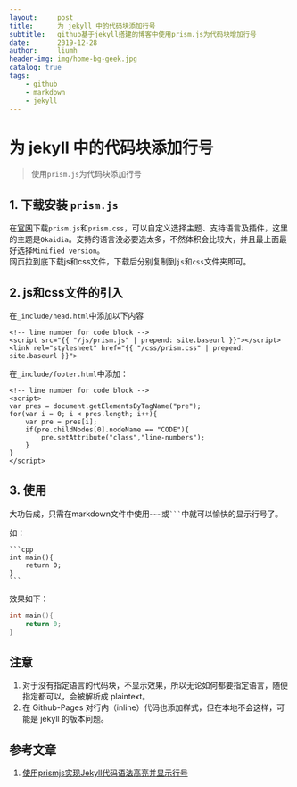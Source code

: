 ```yaml
---
layout:     post
title:      为 jekyll 中的代码块添加行号
subtitle:   github基于jekyll搭建的博客中使用prism.js为代码块增加行号
date:       2019-12-28
author:     liumh
header-img: img/home-bg-geek.jpg
catalog: true
tags:
    - github
    - markdown
    - jekyll
---
```


# 为 jekyll 中的代码块添加行号

> 使用`prism.js`为代码块添加行号

## 1. 下载安装 `prism.js`

在[官网](https://prismjs.com/download.html)下载`prism.js`和`prism.css`，可以自定义选择主题、支持语言及插件，这里的主题是`Okaidia`。支持的语言没必要选太多，不然体积会比较大，并且最上面最好选择`Minified version`。  
网页拉到底下载js和css文件，下载后分别复制到`js`和`css`文件夹即可。

## 2. js和css文件的引入

在`_include/head.html`中添加以下内容

```html{.line-numbers}
<!-- line number for code block -->
<script src="{{ "/js/prism.js" | prepend: site.baseurl }}"></script>
<link rel="stylesheet" href="{{ "/css/prism.css" | prepend: site.baseurl }}">
```

在`_include/footer.html`中添加：

```html{.line-numbers}
<!-- line number for code block -->
<script>
var pres = document.getElementsByTagName("pre");
for(var i = 0; i < pres.length; i++){
    var pre = pres[i];
    if(pre.childNodes[0].nodeName == "CODE"){
        pre.setAttribute("class","line-numbers");
    }
}
</script>
```

## 3. 使用

大功告成，只需在markdown文件中使用`~~~`或<code>```</code>中就可以愉快的显示行号了。

如：

~~~markdown{.line-numbers}
```cpp
int main(){
    return 0;
}
```
~~~

效果如下：

```cpp
int main(){
    return 0;
}
```

## 注意

1. 对于没有指定语言的代码块，不显示效果，所以无论如何都要指定语言，随便指定都可以，会被解析成 plaintext。
2. 在 Github-Pages 对行内（inline）代码也添加样式，但在本地不会这样，可能是 jekyll 的版本问题。


## 参考文章

1. [使用prismjs实现Jekyll代码语法高亮并显示行号](https://blog.csdn.net/u013961139/article/details/78853544)
